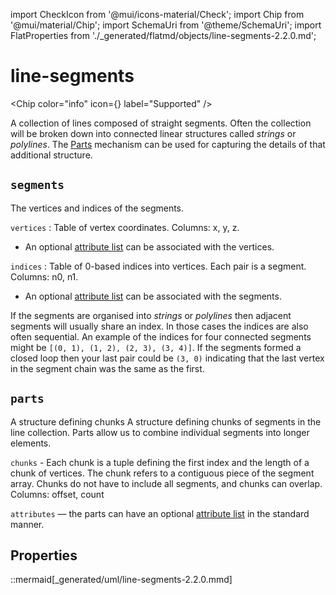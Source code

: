 import CheckIcon from '@mui/icons-material/Check';
import Chip from '@mui/material/Chip';
import SchemaUri from '@theme/SchemaUri';
import FlatProperties from './_generated/flatmd/objects/line-segments-2.2.0.md';

# line-segments

<Chip color="info" icon={<CheckIcon />} label="Supported" /><br />
<SchemaUri uri="schema/objects/line-segments/2.2.0/line-segments.schema.json" />

A collection of lines composed of straight segments.
Often the collection will be broken down into connected linear structures called *strings* or *polylines*.  The [Parts](../understanding-schemas/understanding-parts.md) mechanism can be used for capturing the details of that additional structure.

## `segments`

The vertices and indices of the segments.

`vertices` : Table of vertex coordinates. Columns: x, y, z.

 - An optional [attribute list](../understanding-schemas/understanding-attributes.md) can be associated with the vertices.

`indices` : Table of 0-based indices into vertices. Each pair is a segment. Columns: n0, n1.

- An optional [attribute list](../understanding-schemas/understanding-attributes.md) can be associated with the segments.

If the segments are organised into *strings* or *polylines* then adjacent segments will usually share an index.  In those cases the indices are also often sequential.  An example of the indices for four connected segments might be `[(0, 1), (1, 2), (2, 3), (3, 4)]`. If the segments formed a closed loop then your last pair could be `(3, 0)` indicating that the last vertex in the segment chain was the same as the first.

## `parts`

A structure defining chunks A structure defining chunks of segments in the line collection. Parts allow us to combine individual segments into longer elements.

`chunks` -
Each chunk is a tuple defining the first index and the length of a chunk of vertices. The chunk refers to a contiguous piece of the segment array. Chunks do not have to include all segments, and chunks can overlap. Columns: offset, count

`attributes` — the parts can have an optional [attribute list](../understanding-schemas/understanding-attributes.md) in the standard manner.

## Properties

<FlatProperties />

::mermaid[_generated/uml/line-segments-2.2.0.mmd]
